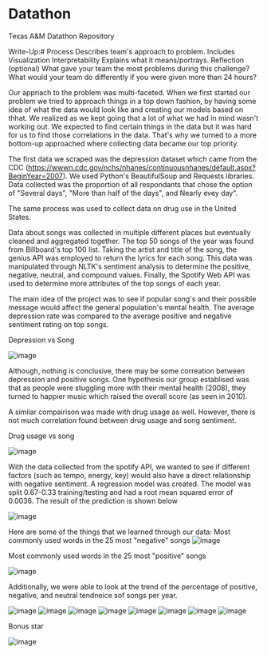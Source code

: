 # Datathon
Texas A&amp;M Datathon Repository

Write-Up:#
Process
Describes team's approach to problem.
Includes
Visualization Interpretability
Explains what it means/portrays.
Reflection (optional)
What gave your team the most problems during this challenge?
What would your team do differently if you were given more than 24 hours?

Our appriach to the problem was multi-faceted. When we first started our problem we tried to approach things in a top down fashion, by having some idea of what the data would look like and creating our models based on thhat. We realized as we kept going that a lot of what we had in mind wasn't working out. We expected to find certain things in the data but it was hard for us to find those correlations in the data. That's why we turned to a more bottom-up approached where collecting data became our top priority.

The first data we scraped was the depression dataset which came from the CDC (https://wwwn.cdc.gov/nchs/nhanes/continuousnhanes/default.aspx?BeginYear=2007). We used Python's BeautifulSoup and Requests libraries. Data collected was the proportion of all respondants that chose the option of "Several days", "More than half of the days", and Nearly evey day". 

The same process was used to collect data on drug use in the United States. 

Data about songs was collected in multiple different places but eventually cleaned and aggregated together. The top 50 songs of the year was found from Billboard's top 100 list. Taking the artist and title of the song, the genius API was employed to return the lyrics for each song. This data was manipulated through NLTK's sentiment analysis to determine the positive, negative, neutral, and compound values. Finally, the Spotify Web API was used to determine more attributes of the top songs of each year. 

The main idea of the project was to see if popular song's and their possible message would affect the general population's mental health. The average depression rate was compared to the average positive and negative sentiment rating on top songs.

Depression vs Song

![image](https://user-images.githubusercontent.com/72060730/137621202-66802374-b25f-4cb5-bf79-73cc67ec8ed0.png)

Although, nothing is conclusive, there may be some correation between depression and positive songs. One hypothesis our group establised was that as people were stuggling more with their mental health (2008), they turned to happier music which raised the overall score (as seen in 2010). 




A similar compairison was made with drug usage as well. However, there is not much correlation found between drug usage and song sentiment. 

Drug usage vs song

![image](https://user-images.githubusercontent.com/72060730/137621126-f4fb3e47-a24e-4103-a145-af7d2585eafa.png)



With the data collected from the spotify API, we wanted to see if different factors (such as tempo, energy, key) would also have a direct relationship with negative sentiment. A regression model was created. The model was split 0.67-0.33 training/testing and had a root mean squared error of 0.0036. The result of the prediction is shown below


![image](https://user-images.githubusercontent.com/72060730/137621145-caa1177c-6bfb-499c-a4c6-10d11f3575e2.png)



Here are some of the things that we learned through our data:
Most commonly used words in the 25 most "negative" songs
![image](https://user-images.githubusercontent.com/72060730/137620645-2f4d5d47-69a2-4393-846d-d131b3229c68.png)

Most commonly used words in the 25 most "positive" songs

![image](https://user-images.githubusercontent.com/72060730/137620654-21d91a86-58eb-47c6-9c09-586a0c747521.png)


Additionally, we were able to look at the trend of the percentage of positive, negative, and neutral tendneice sof songs per year.

![image](https://user-images.githubusercontent.com/72060730/137620684-f21e7832-9edf-418f-b4bb-26e41006f7b4.png)
![image](https://user-images.githubusercontent.com/72060730/137620690-7d447b37-8080-4c39-930f-a8df44fce3e7.png)
![image](https://user-images.githubusercontent.com/72060730/137620692-d98aa578-c3ab-4aec-b46d-598bbca29f84.png)
![image](https://user-images.githubusercontent.com/72060730/137620695-38e53ee8-2180-4e00-856f-76525fe3c884.png)
![image](https://user-images.githubusercontent.com/72060730/137620696-43fa7c4b-9f53-4cfb-aa0b-2a70fef1c2b5.png)
![image](https://user-images.githubusercontent.com/72060730/137620698-838060e9-8197-4375-a42f-a7953c0c2c39.png)
![image](https://user-images.githubusercontent.com/72060730/137620700-a77db526-6ca0-4ce4-8c3e-421dc02c345c.png)
![image](https://user-images.githubusercontent.com/72060730/137620701-7519db31-36b6-45e6-9e51-e93754a37d93.png)







Bonus star


![image](https://user-images.githubusercontent.com/72060730/137617470-ec425abc-802d-406d-9688-de485173b69e.png)
